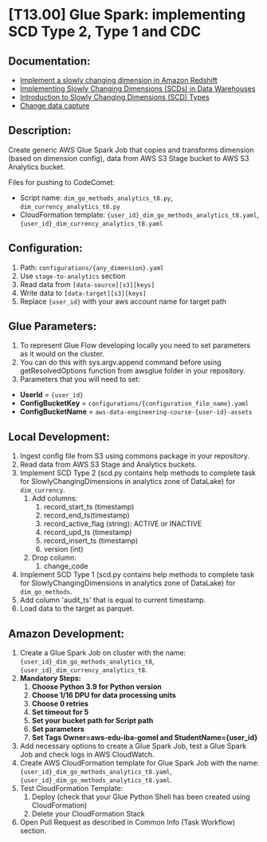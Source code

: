# [T13.00] Glue Spark: implementing SCD Type 2, Type 1 and CDC

## Documentation:

- [Implement a slowly changing dimension in Amazon Redshift](https://aws.amazon.com/ru/blogs/big-data/implement-a-slowly-changing-dimension-in-amazon-redshift/)
- [Implementing Slowly Changing Dimensions (SCDs) in Data Warehouses](https://www.sqlshack.com/implementing-slowly-changing-dimensions-scds-in-data-warehouses/)
- [Introduction to Slowly Changing Dimensions (SCD) Types](https://adatis.co.uk/introduction-to-slowly-changing-dimensions-scd-types/)
- [Change data capture](https://en.wikipedia.org/wiki/Change_data_capture)

## Description:

Create generic AWS Glue Spark Job that copies and transforms dimension (based on dimension config), data from AWS S3 Stage bucket to AWS S3 Analytics bucket.

Files for pushing to CodeComet:

- Script name: `dim_go_methods_analytics_t8.py`, `dim_currency_analytics_t8.py`
- CloudFormation template: `{user_id}_dim_go_methods_analytics_t8.yaml`, `{user_id}_dim_currency_analytics_t8.yaml`

## Configuration:

1. Path: `configurations/{any_dimension}.yaml`
2. Use `stage-to-analytics` section
3. Read data from `[data-source][s3][keys]`
4. Write data to `[data-target][s3][keys]`
5. Replace `{user_id}` with your aws account name for target path

## Glue Parameters:

1. To represent Glue Flow developing locally you need to set parameters as it would on the cluster.
2. You can do this with sys.argv.append command before using getResolvedOptions function from awsglue folder in your repository.
3. Parameters that you will need to set:

- **UserId** = `{user_id}`
- **ConfigBucketKey** = `configurations/{configuration_file_name}.yaml`
- **ConfigBucketName** = `aws-data-engineering-course-{user-id}-assets`

## Local Development:

1. Ingest config file from S3 using commons package in your repository.
2. Read data from AWS S3 Stage and Analytics buckets.
3. Implement SCD Type 2 (scd.py contains help methods to complete task for SlowlyChangingDimensions in analytics zone of DataLake) for ```dim_currency```.
   1. Add columns:
      1. record_start_ts (timestamp)
      2. record_end_ts(timestamp)
      3. record_active_flag (string): ACTIVE or INACTIVE
      4. record_upd_ts (timestamp)
      5. record_insert_ts (timestamp)
      6. version (int)
   2. Drop column:
      1. change_code
4. Implement SCD Type 1 (scd.py contains help methods to complete task for SlowlyChangingDimensions in analytics zone of DataLake) for ```dim_go_methods```.
5. Add column 'audit_ts' that is equal to current timestamp.
6. Load data to the target as parquet.

## Amazon Development:

1. Create a Glue Spark Job on cluster with the name: `{user_id}_dim_go_methods_analytics_t8`, `{user_id}_dim_currency_analytics_t8`.
2. **Mandatory Steps:**
   1. **Choose Python 3.9 for Python version**
   2. **Choose 1/16 DPU for data processing units**
   3. **Choose 0 retries**
   4. **Set timeout for 5**
   5. **Set your bucket path for Script path**
   6. **Set parameters**
   7. **Set Tags Owner=aws-edu-iba-gomel and StudentName={user_id}**
3. Add necessary options to create a Glue Spark Job, test a Glue Spark Job and check logs in AWS CloudWatch.
4. Create AWS CloudFormation template for Glue Spark Job with the name: `{user_id}_dim_go_methods_analytics_t8.yaml`, `{user_id}_dim_go_methods_analytics_t8.yaml`.
5. Test CloudFormation Template:
   1. Deploy (check that your Glue Python Shell has been created using CloudFormation)
   2. Delete your CloudFormation Stack
6. Open Pull Request as described in Common Info (Task Workflow) section.